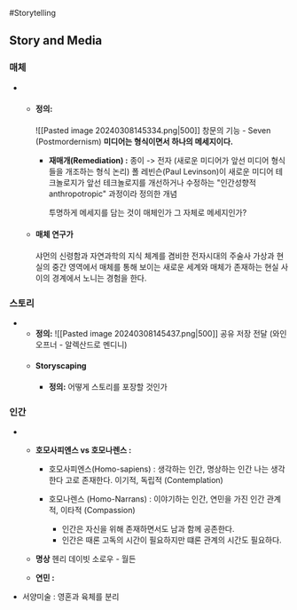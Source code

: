 #Storytelling
## Story and Media
### 매체
- 
	- #### 정의:
		![[Pasted image 20240308145334.png|500]]
		창문의 기능 - Seven (Postmordernism)
		**미디어는 형식이면서 하나의 메세지이다.**
		- **재매개(Remediation) :** 
			종이 -> 전자 (새로운 미디어가 앞선 미디어 형식들을 개조하는 형식 논리)
			폴 레빈슨(Paul Levinson)이 새로운 미디어 테크놀로지가 앞선 테크놀로지를 개선하거나 수정하는 "인간성향적anthropotropic" 과정이라 정의한 개념
			
			투명하게 메세지를 담는 것이 매체인가 그 자체로 메세지인가?
			
	- #### 매체 연구가 
		샤먼의 신령함과 자연과학의 지식 체계를 겸비한 전자시대의 주술사
		가상과 현실의 중간 영역에서 매체를 통해 보이는 새로운 세계와 매체가 존재하는 현실 사이의 경계에서 노니는 경험을 한다.
		
### 스토리
- 
	- **정의:**
		![[Pasted image 20240308145437.png|500]]
		공유 저장 전달 (와인 오프너 - 알렉산드로 멘디니)
	- #### Storyscaping
		- **정의:**
			어떻게 스토리를 포장할 것인가
### 인간
- 
	- **호모사피엔스 vs 호모나렌스 :**
		- 호모사피엔스(Homo-sapiens) : 생각하는 인간, 명상하는 인간
			나는 생각한다 고로 존재한다. 이기적, 독립적 (Contemplation)
		- 호모나렌스 (Homo-Narrans) : 이야기하는 인간, 연민을 가진 인간
			관계적, 이타적 (Compassion)
			
			- 인간은 자신을 위해 존재하면서도 남과 함께 공존한다.
			- 인간은 때론 고독의 시간이 필요하지만 떄론 관계의 시간도 필요하다.
	- **명상**
		헨리 데이빗 소로우 - 월든
		
	- **연민 :**
		
		
- 서양미술 : 영혼과 육체를 분리